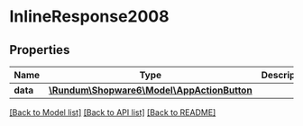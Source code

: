 # InlineResponse2008

## Properties
Name | Type | Description | Notes
------------ | ------------- | ------------- | -------------
**data** | [**\Rundum\Shopware6\Model\AppActionButton**](AppActionButton.md) |  | [optional] 

[[Back to Model list]](../../README.md#documentation-for-models) [[Back to API list]](../../README.md#documentation-for-api-endpoints) [[Back to README]](../../README.md)

